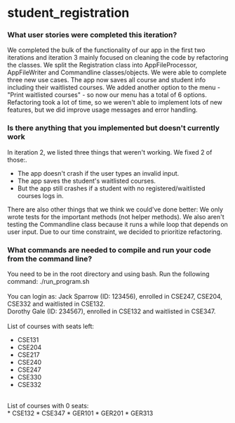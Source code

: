 # student_registration

### What user stories were completed this iteration?
We completed the bulk of the functionality of our app in the first two iterations and iteration 3 mainly focused on cleaning the code by refactoring the classes. We split the Registration class into AppFileProcessor, AppFileWriter and Commandline classes/objects. We were able to complete three new use cases. The app now saves all course and student info including their waitlisted courses. We added another option to the menu - "Print waitlisted courses" - so now our menu has a total of 6 options. Refactoring took a lot of time, so we weren't able to implement lots of new features, but we did improve usage messages and error handling.

###	Is there anything that you implemented but doesn't currently work
In iteration 2, we listed three things that weren't working. We fixed 2 of those:. <br/>

* The app doesn't crash if the user types an invalid input. 
* The app saves the student's waitlisted courses.
* But the app still crashes if a student with no registered/waitlisted courses logs in.

There are also other things that we think we could've done better:
We only wrote tests for the important methods (not helper methods). We also aren't testing the Commandline class because it runs a while loop that depends on user input. Due to our time constraint, we decided to prioritize refactoring. 

### What commands are needed to compile and run your code from the command line?
You need to be in the root directory and using bash. Run the following command: ./run_program.sh <br/>
<br/>
You can login as:
Jack Sparrow (ID: 123456), enrolled in CSE247, CSE204, CSE332 and waitlisted in CSE132. <br/>
Dorothy Gale (ID: 234567), enrolled in CSE132 and waitlisted in CSE347. <br/>
<br/>
List of courses with seats left: <br/>
* CSE131 
* CSE204 
* CSE217 
* CSE240 
* CSE247 
* CSE330 
* CSE332 
<br/>
List of courses with 0 seats: <br/>
* CSE132 
* CSE347 
* GER101 
* GER201 
* GER313 
<br/>

  
  

